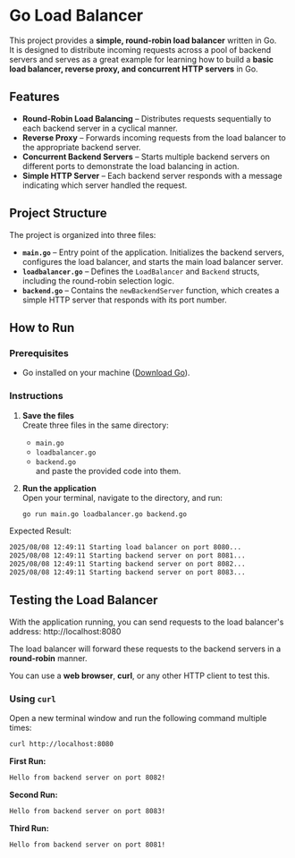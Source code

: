 # Go Load Balancer

This project provides a **simple, round-robin load balancer** written in Go.  
It is designed to distribute incoming requests across a pool of backend servers and serves as a great example for learning how to build a **basic load balancer, reverse proxy, and concurrent HTTP servers** in Go.

## Features

- **Round-Robin Load Balancing** – Distributes requests sequentially to each backend server in a cyclical manner.
- **Reverse Proxy** – Forwards incoming requests from the load balancer to the appropriate backend server.
- **Concurrent Backend Servers** – Starts multiple backend servers on different ports to demonstrate the load balancing in action.
- **Simple HTTP Server** – Each backend server responds with a message indicating which server handled the request.

## Project Structure

The project is organized into three files:

- **`main.go`** – Entry point of the application. Initializes the backend servers, configures the load balancer, and starts the main load balancer server.
- **`loadbalancer.go`** – Defines the `LoadBalancer` and `Backend` structs, including the round-robin selection logic.
- **`backend.go`** – Contains the `newBackendServer` function, which creates a simple HTTP server that responds with its port number.

## How to Run

### Prerequisites
- Go installed on your machine ([Download Go](https://go.dev/dl/)).

### Instructions

1. **Save the files**  
   Create three files in the same directory:  
   - `main.go`
   - `loadbalancer.go`
   - `backend.go`  
   and paste the provided code into them.

2. **Run the application**  
   Open your terminal, navigate to the directory, and run:

   ```bash
   go run main.go loadbalancer.go backend.go
   ```

Expected Result:
  ```bash
  2025/08/08 12:49:11 Starting load balancer on port 8080...
  2025/08/08 12:49:11 Starting backend server on port 8081...
  2025/08/08 12:49:11 Starting backend server on port 8082...
  2025/08/08 12:49:11 Starting backend server on port 8083...
  ```

## Testing the Load Balancer

With the application running, you can send requests to the load balancer's address: http://localhost:8080

The load balancer will forward these requests to the backend servers in a **round-robin** manner.

You can use a **web browser**, **curl**, or any other HTTP client to test this.

### Using `curl`

Open a new terminal window and run the following command multiple times:

```bash
curl http://localhost:8080
```

**First Run:**
```bash
Hello from backend server on port 8082!
```

**Second Run:**
```bash
Hello from backend server on port 8083!
```

**Third Run:**
```bash
Hello from backend server on port 8081!
```
